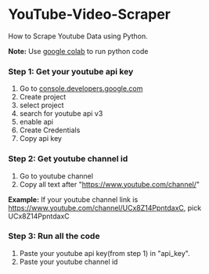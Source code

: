 # YouTube-Video-Scraper
How to Scrape Youtube Data using Python.


**Note:** Use <a href="https://colab.research.google.com/">google colab</a> to run python code

### Step 1: Get your youtube api key
1. Go to <a href="console.developers.google.com">console.developers.google.com</a>
2. Create project
3. select project
4. search for youtube api v3
5. enable api
6. Create Credentials
7. Copy api key

### Step 2: Get youtube channel id
1. Go to youtube channel
2. Copy all text after "https://www.youtube.com/channel/"

**Example:** If your youtube channel link is https://www.youtube.com/channel/UCx8Z14PpntdaxC, pick UCx8Z14PpntdaxC

### Step 3: Run all the code
1. Paste your youtube api key(from step 1) in "api_key".
2. Paste your youtube channel id
